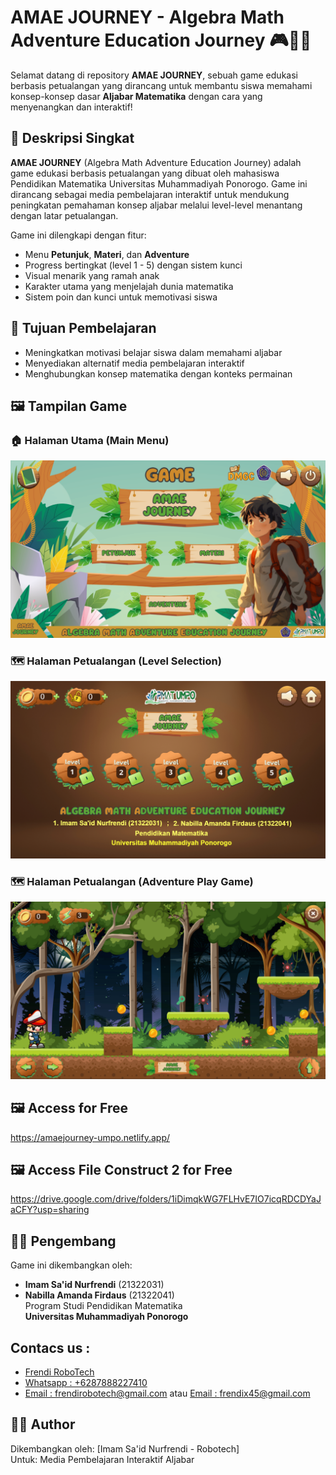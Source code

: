 # AMAE JOURNEY - Algebra Math Adventure Education Journey 🎮📘🌿

Selamat datang di repository **AMAE JOURNEY**, sebuah game edukasi berbasis petualangan yang dirancang untuk membantu siswa memahami konsep-konsep dasar **Aljabar Matematika** dengan cara yang menyenangkan dan interaktif!

## 📌 Deskripsi Singkat
**AMAE JOURNEY** (Algebra Math Adventure Education Journey) adalah game edukasi berbasis petualangan yang dibuat oleh mahasiswa Pendidikan Matematika Universitas Muhammadiyah Ponorogo. Game ini dirancang sebagai media pembelajaran interaktif untuk mendukung peningkatan pemahaman konsep aljabar melalui level-level menantang dengan latar petualangan.

Game ini dilengkapi dengan fitur:
- Menu **Petunjuk**, **Materi**, dan **Adventure**
- Progress bertingkat (level 1 - 5) dengan sistem kunci
- Visual menarik yang ramah anak
- Karakter utama yang menjelajah dunia matematika
- Sistem poin dan kunci untuk memotivasi siswa

## 🧠 Tujuan Pembelajaran
- Meningkatkan motivasi belajar siswa dalam memahami aljabar
- Menyediakan alternatif media pembelajaran interaktif
- Menghubungkan konsep matematika dengan konteks permainan

## 🖼️ Tampilan Game

### 🏠 Halaman Utama (Main Menu)
![Home Page](https://github.com/Frendi-X/AMAE-JOURNEY-DMGC-2025/blob/main/png/AMAE%20JOURNEY%20Home%20Page%20DMGC%202025.png)

### 🗺️ Halaman Petualangan (Level Selection)
![Adventure Page](https://github.com/Frendi-X/AMAE-JOURNEY-DMGC-2025/blob/main/png/AMAE%20JOURNEY%20Adventure%20Page%20DMGC%202025.png)

### 🗺️ Halaman Petualangan (Adventure Play Game)
![Adventure Page](https://github.com/Frendi-X/AMAE-JOURNEY-DMGC-2025/blob/main/png/AMAE%20JOURNEY%20Adventure%20Play%20Game%20DMGC%202025.png)

## 🖼️ Access for Free
https://amaejourney-umpo.netlify.app/

## 🖼️ Access File Construct 2 for Free
https://drive.google.com/drive/folders/1iDimqkWG7FLHvE7IO7icqRDCDYaJaCFY?usp=sharing

## 🧑‍🏫 Pengembang
Game ini dikembangkan oleh:
- **Imam Sa'id Nurfrendi** (21322031)
- **Nabilla Amanda Firdaus** (21322041)  
Program Studi Pendidikan Matematika  
**Universitas Muhammadiyah Ponorogo**

## Contacs us : 
* [Frendi RoboTech](https://www.instagram.com/frendi.co/)
* [Whatsapp : +6287888227410](https://wa.me/+6287888227410)
* [Email    : frendirobotech@gmail.com](https://mail.google.com/mail/u/0/?view=cm&tf=1&fs=1&to=frendirobotech@gmail.com) atau [Email    : frendix45@gmail.com](https://mail.google.com/mail/u/0/?view=cm&tf=1&fs=1&to=frendix45@gmail.com)

## 👨‍💻 Author
Dikembangkan oleh: [Imam Sa'id Nurfrendi - Robotech]  
Untuk: Media Pembelajaran Interaktif Aljabar
